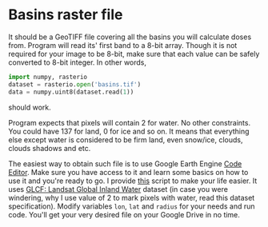 # Basins raster file

It should be a GeoTIFF file covering all the basins you will calculate doses from.
Program will read its' first band to a 8-bit array.
Though it is not required for your image to be 8-bit, make sure that each value can be safely
converted to 8-bit integer.
In other words,
```python
import numpy, rasterio
dataset = rasterio.open('basins.tif')
data = numpy.uint8(dataset.read(1))
```
should work.

Program expects that pixels will contain 2 for water. No other constraints.
You could have 137 for land, 0 for ice and so on.
It means that everything else except water is considered to be firm land, even snow/ice, clouds,
clouds shadows and etc.

The easiest way to obtain such file is to use Google Earth Engine
[Code Editor](https://code.earthengine.google.com/).
Make sure you have access to it and learn some basics on how to use it and you're ready to go.
I provide
[this](google-earth-engine-script.js)
script to make your life easier.
It uses
[GLCF: Landsat Global Inland Water](https://developers.google.com/earth-engine/datasets/catalog/GLCF_GLS_WATER)
dataset (in case you were windering, why I use value of 2 to mark pixels with water, read this
dataset specification).
Modify variables `lon`, `lat` and `radius` for your needs and run code.
You'll get your very desired file on your Google Drive in no time.
